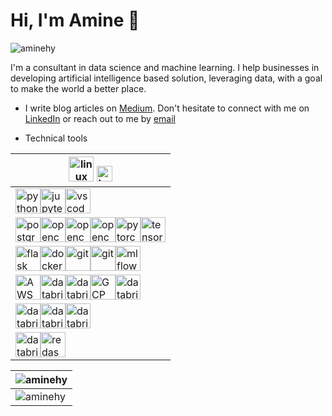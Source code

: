 # Hi, I'm Amine 👋

<p align="left">
    <img src="https://komarev.com/ghpvc/?username=aminehy" alt="aminehy" />
</p>

I'm a consultant in data science and machine learning.
I help businesses in developing artificial intelligence based solution,
leveraging data, with a goal to make the world a better place.

- I write blog articles on <a href="https://amine-hy.medium.com/" target="blank">Medium</a>. Don't hesitate to connect with me on <a href="https://linkedin.com/in/aminehy" target="blank">LinkedIn</a> or reach out to me by [email](mailto:hadjyoucef.amine@gmail.com)

- Technical tools




| <img src="https://www.vectorlogo.zone/logos/linux/linux-ar21.svg" alt="linux" height="40"/> <img src="https://www.vectorlogo.zone/logos/gnu_bash/gnu_bash-official.svg" alt="bash" height="25"/>                                                                                                                                                                                                                                                                                                                                                                                                                          |
| ------------------------------------------------------------------------------------------------------------------------------------------------------------------------------------------------------------------------------------------------------------------------------------------------------------------------------------------------------------------------------------------------------------------------------------------------------------------------------------------------------------------------------------------------------------------------------------------------------------------------- |
| <img src="https://www.vectorlogo.zone/logos/python/python-official.svg" alt="python" height="40"/><img src="https://www.vectorlogo.zone/logos/jupyter/jupyter-ar21.svg" alt="jupyter" height="40"/><img src="https://www.vectorlogo.zone/logos/visualstudio_code/visualstudio_code-ar21.svg" alt="vscode" height="40"/>                                                                                                                                                                                                                                                                                                   |
| <img src="https://www.vectorlogo.zone/logos/postgresql/postgresql-ar21.svg" alt="postgreSQL" height="40"/><img src="https://www.vectorlogo.zone/logos/apache_spark/apache_spark-ar21.svg" alt="opencv" height="40"/><img src="https://www.vectorlogo.zone/logos/numpy/numpy-ar21.svg" alt="opencv" height="40"/><img src="https://www.vectorlogo.zone/logos/opencv/opencv-ar21.svg" alt="opencv" height="40"/><img src="https://www.vectorlogo.zone/logos/pytorch/pytorch-icon.svg" alt="pytorch" height="40"/><img src="https://www.vectorlogo.zone/logos/tensorflow/tensorflow-ar21.svg" alt="tensorflow" height="40"/> |
| <img src="https://www.vectorlogo.zone/logos/pocoo_flask/pocoo_flask-ar21.svg" alt="flask" height="40"/><img src="https://www.vectorlogo.zone/logos/docker/docker-official.svg" alt="docker" height="40"/><img src="https://www.vectorlogo.zone/logos/git-scm/git-scm-icon.svg" alt="git" height="40"/><img src="https://www.vectorlogo.zone/logos/gitlab/gitlab-ar21.svg" alt="git" height="40"/><img src="https://www.mlflow.org/docs/latest/_static/MLflow-logo-final-black.png" alt="mlflow" height="40"/>                                                                                                             |
| <img src="https://www.vectorlogo.zone/logos/amazon_aws/amazon_aws-ar21.svg" alt="AWS" height="40"/><img src="https://www.vectorlogo.zone/logos/databricks/databricks-ar21.svg" alt="databricks" height="40"/><img src="https://www.vectorlogo.zone/logos/microsoft_azure/microsoft_azure-ar21.svg" alt="databricks" height="40"/><img src="https://www.vectorlogo.zone/logos/google_cloud/google_cloud-ar21.svg" alt="GCP" height="40"/><img src="https://www.vectorlogo.zone/logos/databricks/databricks-ar21.svg" alt="databricks" height="40">                                                                         |
| <img src="https://www.vectorlogo.zone/logos/json/json-ar21.svg" alt="databricks" height="40"/><img src="https://www.vectorlogo.zone/logos/yaml/yaml-ar21.svg" alt="databricks" height="40"/><img src="https://www.vectorlogo.zone/logos/qgis/qgis-ar21.svg" alt="databricks" height="40"/>                                                                                                                                                                                                                                                                                                                                |
| <img src="https://www.vectorlogo.zone/logos/microsoft_powerbi/microsoft_powerbi-ar21.svg" alt="databricks" height="40"/><img src="https://www.vectorlogo.zone/logos/redashio/redashio-ar21.svg" alt="redash" height="40"/>|                                                                                                                                                                                                                                                                                                                                                                                                                                                                                                  |

|<img align="center" src="https://github-readme-stats.vercel.app/api?username=aminehy&show_icons=true" alt="aminehy" />|
|-|
|<img align="center" alt="aminehy" src="https://github-readme-stats.vercel.app/api/top-langs/?username=aminehy&layout=compact&hide=html"/>|


